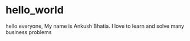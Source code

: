# hello_world
hello everyone, My name is Ankush Bhatia. I love to learn and solve many business problems
